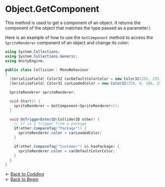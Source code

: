# Object.GetComponent

This method is used to get a component of an object. It returns the component of the object that matches the type passed as a parameter.\

Here is an example of how to use the `GetComponent` method to access the `SpriteRenderer` component of an object and change its color:

```csharp
using System.Collections;
using System.Collections.Generic;
using UnityEngine;

public class Collision : MonoBehaviour
{
  [SerializeField] Color32 carDefaultColorColor = new Color32(255, 255, 255, 255);
  [SerializeField] Color32 carLoadedColor = new Color32(250, 0, 186, 255);

  SpriteRenderer spriteRenderer;

  void Start() {
    spriteRenderer = GetComponent<SpriteRenderer>();
  }

  void OnTriggerEnter2D(Collider2D other) {
    // if is a trigger from a package 
    if(other.CompareTag("Package")) {
      spriteRenderer.color = carLoadedColor;
    }

    if(other.CompareTag("Customer") && hasPackage) {
      spriteRenderer.color = carDefaultColorColor;
    }
  }
}

```

&larr; [Back to Codding](./Coding_unity.md)\
&larr; [Back to Begin](./readme.md)